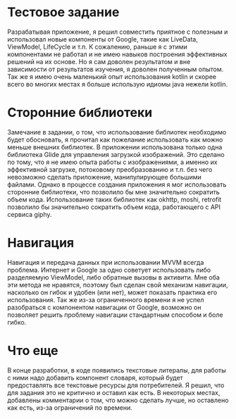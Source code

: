 # Тестовое задание
Разрабатывая приложение, я решил совместить приятное с полезным и использовал новые компоненты от Google, такие как LiveData, ViewModel, LifeCycle и т.п.
К сожалению, раньше я с этими компонентами не работал и не имею навыков построения эффективных решений на их основе. Но я сам доволен результатом и вне зависимости от результатов изучения, я доволен полученным опытом.
Так же я имею очень маленький опыт использования kotlin и скорее всего во многих местах я больше использую идиомы java нежели kotlin.

# Сторонние библиотеки
Замечание в задании, о том, что использование библиотек необходимо будет обосновать, я прочитал как пожелание использовать как можно меньше внешних библиотек.
В приложении использована только одна библиотека Glide для управления загрузкой изображений. Это сделано по тому, что я не имею опыта работы с изображениями, а именно их эффективной загрузке, потоковому преобразованию и т.п. без чего невозможно сделать приложение, манипулирующее большими файлами.
Однако в процессе создания приложения я мог использовать сторонние библиотеки, что позволило бы мне значительно сократить объем кода.
Использование таких библиотек как okhttp, moshi, retrofit позволило бы значительно сократить объем кода, работающего с API сервиса giphy.

# Навигация
Навигация и передача данных при использовании MVVM всегда проблема. Интернет и Google за одно советует использовать либо разделяемую ViewModel, либо обратные вызовы в активити. Мне оба эти метода не нравятся, поэтому был сделан свой механизм навигации, насколько он гибок и удобен (или нет), может показать практика его использования.
Так же из-за ограниченного времени я не успел разобраться с компонентом навигации от Google, возможно он позволяет решить проблему навигации стандартным способом и боле гибко.

# Что еще
В конце разработки, в коде появились текстовые литералы, для работы с ними надо добавить компонент словаря, который будет предоставлять все текстовые ресурсы для потребителей. Я решил, что для задания это не критично и оставил как есть.
В некоторых местах, добавлены комментарии о том, что можно сделать лучше, но оставлено как есть, из-за ограничений по времени.
